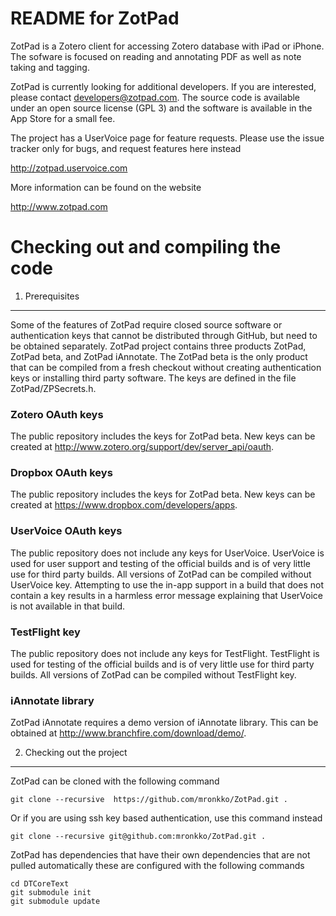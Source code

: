 README for ZotPad
================================================================================

ZotPad is a Zotero client for accessing Zotero database with iPad or iPhone.
The sofware is focused on reading and annotating PDF as well as note taking and
tagging.

ZotPad is currently looking for additional developers. If you are interested,
please contact developers@zotpad.com. The source code is available under an open
source license (GPL 3) and the software is available in the App Store for a
small fee.

The project has a UserVoice page for feature requests. Please use the issue
tracker only for bugs, and request features here instead

http://zotpad.uservoice.com

More information can be found on the website 

http://www.zotpad.com

Checking out and compiling the code
================================================================================

1) Prerequisites
--------------------------------------------------------------------------------

Some of the features of ZotPad require closed source software or authentication
keys that cannot be distributed through GitHub, but need to be obtained
separately. ZotPad project contains three products ZotPad, ZotPad beta, and
ZotPad iAnnotate. The ZotPad beta is the only product that can be compiled
from a fresh checkout without creating authentication keys or installing
third party software. The keys are defined in the file ZotPad/ZPSecrets.h.

### Zotero OAuth keys

The public repository includes the keys for ZotPad beta. New keys can be created
at http://www.zotero.org/support/dev/server_api/oauth.

### Dropbox OAuth keys

The public repository includes the keys for ZotPad beta. New keys can be created
at https://www.dropbox.com/developers/apps.

### UserVoice OAuth keys

The public repository does not include any keys for UserVoice. UserVoice is used
for user support and testing of the official builds and is of very little use
for third party builds. All versions of ZotPad can be compiled without UserVoice
key. Attempting to use the in-app support in a build that does not contain a key
results in a harmless error message explaining that UserVoice is not available
in that build.

### TestFlight key

The public repository does not include any keys for TestFlight. TestFlight is
used for testing of the official builds and is of very little use for third
party builds. All versions of ZotPad can be compiled without TestFlight key.

### iAnnotate library

ZotPad iAnnotate requires a demo version of iAnnotate library. This can be
obtained at http://www.branchfire.com/download/demo/.

2) Checking out the project
--------------------------------------------------------------------------------

ZotPad can be cloned with the following command

    git clone --recursive  https://github.com/mronkko/ZotPad.git .

Or if you are using ssh key based authentication, use this command instead

    git clone --recursive git@github.com:mronkko/ZotPad.git .

ZotPad has dependencies that have their own dependencies that are not pulled automatically
these are configured with the following commands

    cd DTCoreText
    git submodule init
    git submodule update





